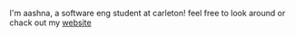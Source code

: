 I'm aashna, a software eng student at carleton!
feel free to look around or chack out my [website](https://aashna-verma.github.io/)
